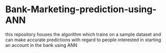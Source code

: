 # Bank-Marketing-prediction-using-ANN
this repository houses the algorithm which trains on a sample dataset and can make accurate predictions with regard to people interested in starting an account in the bank using ANN
